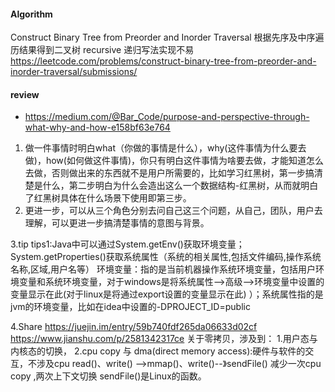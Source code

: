 
#### Algorithm
  Construct Binary Tree from Preorder and Inorder Traversal 根据先序及中序遍历结果得到二叉树
  recursive 递归写法实现不易
  https://leetcode.com/problems/construct-binary-tree-from-preorder-and-inorder-traversal/submissions/

#### review
  - https://medium.com/@Bar_Code/purpose-and-perspective-through-what-why-and-how-e158bf63e764
  1. 做一件事情时明白what（你做的事情是什么），why(这件事情为什么要去做)，how(如何做这件事情)，你只有明白这件事情为啥要去做，才能知道怎么去做，否则做出来的东西就不是用户所需要的，比如学习红黑树，第一步搞清楚是什么，第二步明白为什么会造出这么一个数据结构-红黑树，从而就明白了红黑树具体在什么场景下使用即第三步。
  2. 更进一步，可以从三个角色分别去问自己这三个问题，从自己，团队，用户去理解，可以更进一步搞清楚事情的意图与背景。
  
  
3.tip
  tips1:Java中可以通过System.getEnv()获取环境变量；System.getProperties()获取系统属性（系统的相关属性,包括文件编码,操作系统名称,区域,用户名等）
  环境变量：指的是当前机器操作系统环境变量，包括用户环境变量和系统环境变量，对于windows是将系统属性-->高级-->环境变量中设置的变量显示在此(对于linux是将通过export设置的变量显示在此)
  ）；系统属性指的是jvm的环境变量，比如在idea中设置的-DPROJECT_ID=public

4.Share
  https://juejin.im/entry/59b740fdf265da06633d02cf
  https://www.jianshu.com/p/2581342317ce
  关于零拷贝，涉及到：
    1.用户态与内核态的切换，
    2.cpu copy 与 dma(direct memory access):硬件与软件的交互，不涉及cpu
   read()、write() -->mmap()、write()--》sendFile()   减少一次cpu copy ,两次上下文切换 sendFile()是Linux的函数。
